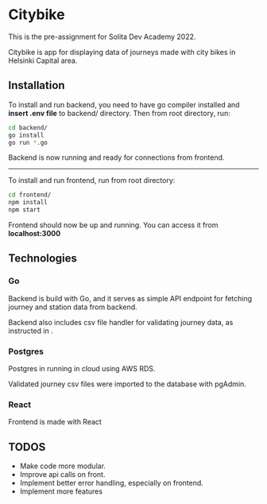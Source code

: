 # Citybike

This is the pre-assignment for Solita Dev Academy 2022.

Citybike is app for displaying data of journeys made with city bikes in Helsinki Capital area.

## Installation

To install and run backend, you need to have go compiler installed and **insert .env file** to backend/ directory. Then from root directory, run:

```bash
cd backend/
go install
go run *.go
```

Backend is now running and ready for connections from frontend.

---

To install and run frontend, run from root directory:

```bash
cd frontend/
npm install
npm start
```

Frontend should now be up and running. You can access it from **localhost:3000**

## Technologies

### Go

Backend is build with Go, and it serves as simple API endpoint for fetching journey and station data from backend.

Backend also includes csv file handler for validating journey data, as instructed in .

### Postgres

Postgres in running in cloud using AWS RDS.

Validated journey csv files were imported to the database with pgAdmin.

### React

Frontend is made with React

## TODOS

- Make code more modular.
- Improve api calls on front.
- Implement better error handling, especially on frontend.
- Implement more features
